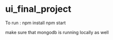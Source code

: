 # ui_final_project

To run :
npm install
npm start

make sure that mongodb is running locally as well
